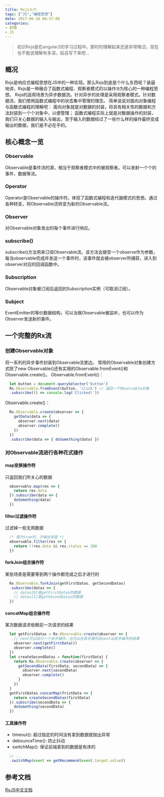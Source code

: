 ```yaml
---
title: Rxjs入门
tags: ["JS","编程思想"]
date: 2017-06-28 08:37:00
categories:
- 前端
- JS
---
```

> 初识Rxjs是在angular2的学习过程中。那时的理解起来还是非常晦涩，现在也不能说理解有多深，姑且写下来吧...

<!-- more -->
## 概况
Rxjs是响应式编程思想在JS中的一种实现。那么Rxjs到底是个什么东西呢？装逼地讲，Rxjs是一种融合了函数式编程、观察者模式的以操作`流`为核心的一种编程思想。
Rxjs的适用场景为异步数据流。针对异步的处理是采用观察者模式。针对数据流，我们使用函数式编程中的状态集中管理的理念。
简单说说对面向对象编程与函数式编程的理解吧：
面向对象就是对数据的封装，将具有相关性的数据和方法封装到一个个对象中，以便管理；
函数式编程实际上就是对数据操作的封装，我们只关心数据的输入与输出，至于输入的数据经过了一些什么样的操作最终变成输出的数据，我们是不必在乎的。

## 核心概念一览
### Observable
Observable是事件流的源，相当于观察者模式中的被观察者。可以发射一个个的事件、数据等流。
### Operator
Operator是Observable的操作符。体现了函数式编程和迭代器模式的思想。通过各种转变，将Observable流转变为新的Observable流。
### Observer
对Observable对象发出的每个事件进行响应。
### subscribe()
subscribe()方法用来订阅Observable流。该方法会接受一个observe作为参数，每当observable完成并发送一个事件时，该事件就会被observer所捕获，进入到observer对应的回调函数中。
### Subscription
Observable对象被订阅后返回的Subscription实例（可取消订阅）。
### Subject
EventEmitter的等价数据结构，可以当做Observable被监听，也可以作为Observer发送新的事件。

## 一个完整的Rx流
### 创建Observable对象
将一系列的异步事件封装到Observable流里边。
常用的Observable对象创建方式除了new Observable()还有实用的Observable.fromEvent()和Observable.create()。
Observable.fromEvent()：
```js
  let button = document.querySelector('button')
  Rx.Observable.fromEvent(button, 'click') // 返回一个Observable对象
  .subscribe(() => console.log('Clicked!'))
```  
Observable.create()：
```js
  Rx.Observable.create(observer => {
    getData(data => {
      observer.next(data)
      observer.complete()
    })
  })
  .subscribe(data => { doSomething(data) })
```
### 对Observable流进行各种花式操作
#### map变换操作符
只返回我们所关心的数据
```js
  observable.map(res => {
    return res.data
  }).subscribe(data => {
    doSomething(data)
  })
```
#### filter过滤操作符
过滤掉一些无用数据
```js
  /* 值为true时，才输出该值 */
  observable.filter(res => {
    return !!res.data && res.status == 200
  })
```
#### forkJoin组合操作符
某些场景是需要等到两个操作都完成之后才进行的
```js
  Rx.Observable.forkJoin(getFirstDatas, getSecondDatas)
  .subscribe(datas => {
    // datas[0]是getFirstDatas的数据
    // datas[1]是getSecondDatas的数据
  })
```
#### concatMap组合操作符
某次数据请求依赖前一次请求的结果
```js
  let getFirstDatas = Rx.Observable.create(observer => {
    // next可以执行一个异步操作，也可以在异步操作后next出异步操作的结果
    observer.next(getFirstData())
    observer.complete()
  })
  let createSecondDatas = function(firstData) {
    return Rx.Observable.create(observer => {
      getSecondData(firstData, secondData) => {
        observer.next(secondData)
        observer.complete()
      }
    })
  }
  getFirstDatas.concatMap(fristData => {
    return createSecondDatas(firstData)
  }).subscribe(secondData => {
    doSomething(secondData)
  })
```
#### 工具操作符
- timeout(): 超过指定的时间没有拿到数据就抛出异常
- debounceTime(): 防止抖动
- switchMap(): 保证前端拿到的数据是有序的
```js
  // ...
  .switchMap(event => getRecommend(event.target.value))
```

## 参考文档
[RxJS中文文档](http://cn.rx.js.org/)
